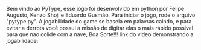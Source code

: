 Bem vindo ao PyType, esse jogo foi desenvolvido em python por Felipe Augusto, Kenzo Shoji e Eduardo Gusmão.
Para iniciar o jogo, rode o arquivo "pytype.py".
A jogabilidade do game se baseia em palavras caindo, e para evitar a derrota você possui a missão de digitar elas o mais rápido possivel para que nao colide com a nave, Boa Sorte!!!
link do video demonstrando a jogabilidade: 
